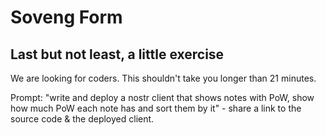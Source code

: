 # Soveng Form
## Last but not least, a little exercise

We are looking for coders. This shouldn't take you longer than 21 minutes.  
  
Prompt: "write and deploy a nostr client that shows notes with PoW, show how much PoW each note has and sort them by it" - share a link to the source code & the deployed client.

